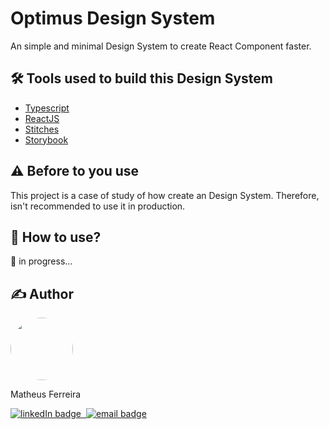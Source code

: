 # Optimus Design System

 An simple and minimal Design System to create React Component faster.

## 🛠️ Tools used to build this Design System
- [Typescript](https://www.typescriptlang.org/)
- [ReactJS](https://reactjs.org/)
- [Stitches](https://stitches.dev/)
- [Storybook](https://storybook.js.org/)

## ⚠️ Before to you use
 This project is a case of study of how create an Design System. Therefore, isn't recommended to use it in production.

## 🚀 How to use?
🚧 in progress...

## ✍️ Author
<div>
    <img src="https://www.github.com/MattFerreira18.png" style="border-radius: 50%" width="100px">
    <p>Matheus Ferreira</p>
      <div>
    <a href="https://www.linkedin.com/in/matheus-ferreira-9267091b3/">
      <img src="https://img.shields.io/badge/-Matheus-blue?style=flat-square&logo=Linkedin&logoColor=white" alt="linkedIn badge">
    </a>
    <a href="https://github.com/MattFerreira18">
      <img src="https://img.shields.io/badge/-MattFerreira18-0d1117?style=flat-square&logo=github&logoColor=white" alt="">
    </a>
    <a href="mailto:matheusferreira.dev@gmail.com">
      <img src="https://img.shields.io/badge/-matheusferreira.dev@gmail.com-c14438?style=flat-square&logo=Gmail&logoColor=white" alt="email badge">
    </a>
  </div>
</div>
